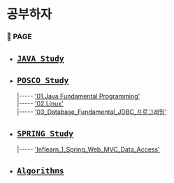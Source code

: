 # 공부하자 

### 📝 PAGE

  - [`JAVA_Study`](https://github.com/githubmendong/STUDY/tree/main/JAVA_Study)
      - 

    
  - [`POSCO_Study`](https://github.com/githubmendong/STUDY/tree/main/POSCO_Study)
    -

    |----- ['01.Java Fundamental Programming']()   
    |----- ['02.Linux']()  
    |----- ['03_Database_Fundamental_JDBC_프로그래밍'](https://github.com/githubmendong/STUDY/tree/main/POSCO_Study/03_Database_Fundamental_JDBC_%ED%94%84%EB%A1%9C%EA%B7%B8%EB%9E%98%EB%B0%8D)

  - [`SPRING_Study`](https://github.com/githubmendong/STUDY/tree/main/SPRING_Study)
    -
    |----- ['Inflearn_1_Spring_Web_MVC_Data_Access'](https://github.com/githubmendong/STUDY/tree/main/SPRING_Study/Inflearn_1_Spring_Web_MVC_Data_Access/Introduction_1)

  - [`Algorithms`](https://github.com/githubmendong/STUDY/tree/main/Algorithms)
    -

[//]: # (  - [`기타`]&#40;https://github.com/githubmendong/STUDY/tree/main/Algorithms&#41;)

[//]: # (    -)



<br>

